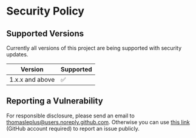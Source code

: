 # Security Policy

## Supported Versions

Currently all versions of this project are
being supported with security updates.

| Version         | Supported          |
| --------------- | ------------------ |
| 1.x.x and above | :white_check_mark: |

## Reporting a Vulnerability

For responsible disclosure, please send an email to thomasleplus@users.noreply.github.com. Otherwise you can use [this link](https://github.com/thomasleplus/JavaInfo/issues/new?assignees=thomasleplus&labels=security&template=security_vulnerability.md&title=%5BVULN%5D) (GitHub account required) to report an issue publicly.
